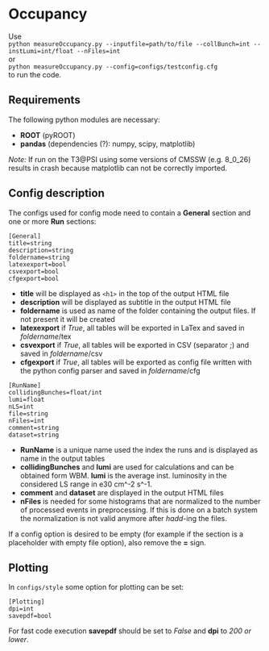 # Occupancy

Use    
`python measureOccupancy.py --inputfile=path/to/file --collBunch=int --instLumi=int/float --nFiles=int`    
or   
`python measureOccupancy.py --config=configs/testconfig.cfg`    
to run the code.

## Requirements
The following python modules are necessary:
* __ROOT__ (pyROOT)
* __pandas__ (dependencies (?): numpy, scipy, matplotlib)

_Note:_ If run on the T3@PSI using some versions of CMSSW (e.g. 8_0_26) results in crash because matplotlib can not be correctly imported.

## Config description
The configs used for config mode need to contain a __General__ section and one or more __Run__ sections:

    [General]
    title=string
    description=string
    foldername=string
    latexexport=bool
    csvexport=bool
    cfgexport=bool

* __title__ will be displayed as `<h1>` in the top of the output HTML file
* __description__  will be displayed as subtitle in the output HTML file
* __foldername__ is used as name of the folder containing the output files. If not present it will be created
* __latexexport__ if _True_, all tables will be exported in LaTex and saved in _foldername_/tex
* __csvexport__ if _True_, all tables will be exported in CSV (separator ;) and saved in _foldername_/csv
* __cfgexport__ if _True_, all tables will be exported as config file written with the python config parser and saved in _foldername_/cfg

```
[RunName]
collidingBunches=float/int
lumi=float
nLS=int
file=string
nFiles=int
comment=string
dataset=string
```
* __RunName__ is a unique name used the index the runs and is displayed as name in the output tables
* __collidingBunches__ and __lumi__ are used for calculations and can be obtained form WBM. __lumi__ is the average inst. luminosity in the considered LS range in e30 cm^-2 s^-1.
* __comment__ and __dataset__ are displayed in the output HTML files
* __nFiles__ is needed for some histograms that are normalized to the number of processed events in preprocessing. If this is done on a batch system the normalization is not valid anymore after _hadd_-ing the files.

If a config option is desired to be empty (for example if the section is a placeholder with empty file option), also remove the __=__ sign.


## Plotting
In `configs/style` some option for plotting can be set:

```
[Plotting]
dpi=int
savepdf=bool
```

For fast code execution __savepdf__ should be set to _False_ and __dpi__ to _200 or lower_.

